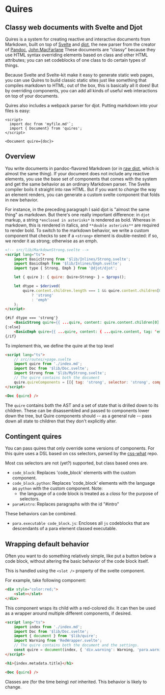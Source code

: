 # Quires

## Classy web documents with Svelte and Djot

Quires is a system for creating reactive and interactive documents from Markdown, built on top of [Svelte](https://svelte.dev)
and [djot](https://djot.net/), the new parser from the creator of [Pandoc](https://pandoc.org), [John MacFarlane](https://github.com/jgm)
These documents are "classy" because they use HTML syntax
overriding elements based on class and other HTML attributes; you can set codeblocks of one class to do certain types of things.

Because Svelte and Svelte-kit make it easy to generate static web pages, you can use Quires to build classic static sites just like something that compiles markdown to HTML; out of the box, this is basically all it does! But by overriding components, you can add all
kinds of useful web interactions on top of your documents.

Quires also includes a webpack parser for djot. Putting markdown into your files is easy:

```
<script>
  import doc from 'myfile.md'`;
  import { Document} from 'quires';
</script>

<Document quire={doc}>
```

## Overview

You write documents in pandoc-flavored Markdown (or in [raw djot](https://djot.net/), which is almost the same thing). If your document does not include any reactive elements, you use the base set of components that comes with the system and get the same behavior as an ordinary Markdown parser. The Svelte compiler boils it straight into raw HTML. But if you want to _change_ the way an element renders, you can generate a custom svelte component that folds
in new behavior.

For instance, in the preceding paragraph I said djot is "almost the same thing" as markdown. But there's one really important difference: in `djot` markup, a string `*enclosed in asterisks*` is rendered as bold. Whereas in markdown, this is rendered in italics, and `**double asterisks**` are required to render bold. To switch to the markdown behavior, we write a custom component that checks to see if a `<strong>` element is double-nested: if so, we render it as strong; otherwise as an emph.

```html
<!-- src/lib/MarkdownStrong.svelte -->
<script lang="ts">
	import BasicStrong from '$lib/Inlines/Strong.svelte';
	import BasicEmph from '$lib/Inlines/Emph.svelte';
	import type { Strong, Emph } from '@djot/djot';

	let { quire }: { quire: Quire<Strong> } = $props();

	let dtype = $derived(
		quire.content.children.length === 1 && quire.content.children[0].tag === 'strong'
			? 'strong'
			: 'emph'
	);
</script>

{#if dtype === 'strong'}
	<BasicStrong quire={{ ...quire, content: quire.content.children[0] as Strong }} />
{:else}
	<BasicEmph quire={{ ...quire, content: { ...quire.content, tag: 'emph' } }} />
{/if}
```

To implement this, we define the quire at the top level

```html
<script lang="ts">
	// src/routes/+page.svelte
	import quire from './index.md';
	import Doc from '$lib/Doc.svelte';
	import Strong from '$lib/MyStrong.svelte';
	// The quire contains both the document
	quire.quireComponents = [[{ tag: 'strong', selector: 'strong', component: Strong }]];
</script>

<Doc {quire} />
```

The `quire` contains both the AST and a set of state that is drilled down to its children. These can be disassembled and passed to components lower down the tree, but Quire components should -- as a general rule -- pass down all state to children that they don't explicitly alter.

## Contingent quires

You can pass quires that only override some versions of components. For this quire uses a DSL based on css selectors, parsed by the [css-what](https://github.com/fb55/css-what#readme) repo.

Most css selectors are not (yet?) supported, but class based ones are.

- `code_block`: Replaces 'code_block' elements with the custom component.
- `code_block.python`: Replaces 'code_block' elements with the language as `python` with the custom component.
  Note:
  - the language of a code block is treated as a _class_ for the purpose of selectors.
- `para#intro`: Replaces paragraphs with the id "#intro"

These behaviors can be combined.

- `para.executable code_block.js`: Encloses all `js` codeblocks that are descendants of a para element classed executable.


## Wrapping default behavior

Often you want to do something relatively simple, like put a button below a code block, without altering
the basic behavior of the code block itself.

This is handled using the `<slot />` property of the svelte component.

For example, take following component:

```html
<div style="color:red;">
	<slot></slot>
</div>
```

This component wraps its child with a red-colored div. It can then be used
as a wrapper around multiple different components, if desired.

```html
<script lang="ts">
	import index from './index.md';
	import Doc from '$lib/Doc.svelte';
	import { document } from '$lib/quire';
	import Warning from 'RedWrapper.svelte';
	// The quire contains both the document and the settings.
	const quire = document(index, { 'div.warning': Warning, 'para.warning': Warning });
</script>

<h1>{index.metadata.title}</h1>

<Doc {quire} />
```

Classes are (for the time being) _not_ inherited. This behavior is likely to change.
